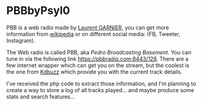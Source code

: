 # PBBbyPsyl0
PBB is a web radio made by [Laurent GARNIER](https://www.laurentgarnier.com/), you can get more information from [wikipedia](https://en.wikipedia.org/wiki/Laurent_Garnier) or on different social media: (FB, Tweeter, Instagram).

The Web radio is called PBB, aka *Pedro Broadcasting Basement*. You can tune in via the following link https://pbbradio.com:8443/128. There are a few internet wrapper which can get you on the stream, but the coolest is the one from [Kdbuzz](https://www.kdbuzz.com/PBB) which provide you with the current track details.

I've received the php code to extract those information, and I'm planning to create a way to store a log of all tracks played... and maybe produce some stats and search features...

